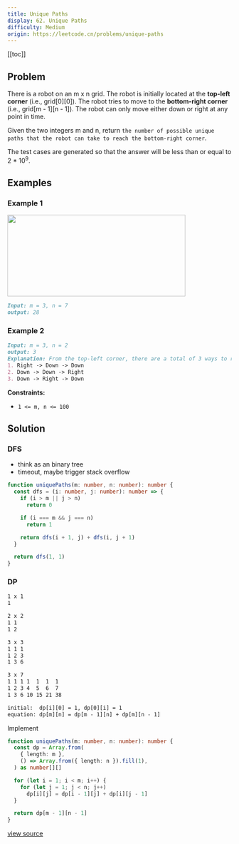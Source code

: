 ```yaml
---
title: Unique Paths
display: 62. Unique Paths
difficulty: Medium
origin: https://leetcode.cn/problems/unique-paths
---
```


[[toc]]

## Problem

There is a robot on an m x n grid. The robot is initially located at the **top-left corner** (i.e., grid[0][0]). The robot tries to move to the **bottom-right corner** (i.e., grid[m - 1][n - 1]). The robot can only move either down or right at any point in time.

Given the two integers m and n, return `the number of possible unique paths that the robot can take to reach the bottom-right corner`.

The test cases are generated so that the answer will be less than or equal to 2 * 10<sup>9</sup>.

## Examples

### Example 1

<img src="https://assets.leetcode.com/uploads/2018/10/22/robot_maze.png" style="width: 400px; height: 183px;" />

```md
Input: m = 3, n = 7
output: 28
```

### Example 2

```md
Input: m = 3, n = 2
output: 3
Explanation: From the top-left corner, there are a total of 3 ways to reach the bottom-right corner:
1. Right -> Down -> Down
2. Down -> Down -> Right
3. Down -> Right -> Down
```

**Constraints:**

- <code>1 &lt;= m, n &lt;= 100</code>

## Solution

### DFS

- think as an binary tree
- timeout, maybe trigger stack overflow

```ts
function uniquePaths(m: number, n: number): number {
  const dfs = (i: number, j: number): number => {
    if (i > m || j > n)
      return 0

    if (i === m && j === n)
      return 1

    return dfs(i + 1, j) + dfs(i, j + 1)
  }

  return dfs(1, 1)
}
```

### DP

```txt
1 x 1
1

2 x 2
1 1
1 2

3 x 3
1 1 1
1 2 3
1 3 6

3 x 7
1 1 1 1  1  1  1
1 2 3 4  5  6  7
1 3 6 10 15 21 38

initial:  dp[i][0] = 1, dp[0][i] = 1
equation: dp[m][n] = dp[m - 1][n] + dp[m][n - 1]
```

Implement

```ts
function uniquePaths(m: number, n: number): number {
  const dp = Array.from(
    { length: m },
    () => Array.from({ length: n }).fill(1),
  ) as number[][]

  for (let i = 1; i < m; i++) {
    for (let j = 1; j < n; j++)
      dp[i][j] = dp[i - 1][j] + dp[i][j - 1]
  }

  return dp[m - 1][n - 1]
}
```

[view source](https://leetcode.cn/problems/unique-paths)
